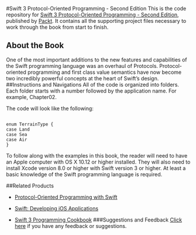 #Swift 3 Protocol-Oriented Programming - Second Edition
This is the code repository for [Swift 3 Protocol-Oriented Programming - Second Edition](https://www.packtpub.com/application-development/swift-3-protocol-oriented-programming-second-edition?utm_source=github&utm_medium=repository&utm_campaign=9781787129948), published by [Packt](www.packtpub.com). It contains all the supporting project files necessary to work through the book from start to finish.
## About the Book
One of the most important additions to the new features and capabilities of the Swift programming language was an overhaul of Protocols. Protocol-oriented programming and first class value semantics have now become two incredibly powerful concepts at the heart of Swift’s design.
##Instructions and Navigations
All of the code is organized into folders. Each folder starts with a number followed by the application name. For example, Chapter02.



The code will look like the following:
```

enum TerrainType {
case Land
case Sea
case Air
}
```

To follow along with the examples in this book, the reader will need to have an Apple
computer with OS X 10.12 or higher installed. They will also need to install Xcode version
8.0 or higher with Swift version 3 or higher. At least a basic knowledge of the Swift
programming language is required.

##Related Products
* [Protocol-Oriented Programming with Swift](https://www.packtpub.com/application-development/protocol-oriented-programming-swift?utm_source=github&utm_medium=repository&utm_campaign=9781785882944)

* [Swift: Developing iOS Applications](https://www.packtpub.com/virtualization-and-cloud/swift-developing-ios-applications?utm_source=github&utm_medium=repository&utm_campaign=9781787120242)

* [Swift 3 Programming Cookbook](https://www.packtpub.com/application-development/swift-3-programming-cookbook?utm_source=github&utm_medium=repository&utm_campaign=9781786460899)
###Suggestions and Feedback
[Click here](https://docs.google.com/forms/d/e/1FAIpQLSe5qwunkGf6PUvzPirPDtuy1Du5Rlzew23UBp2S-P3wB-GcwQ/viewform) if you have any feedback or suggestions.
